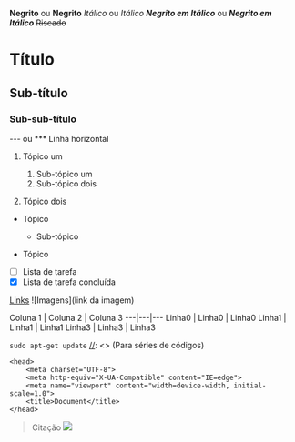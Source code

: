 [//]: <> (Comentários em Markdown)

**Negrito** ou __Negrito__
*Itálico* ou _Itálico_
__*Negrito em Itálico*__ ou __*Negrito em Itálico*__
~~Riscado~~

# Título
## Sub-título
### Sub-sub-título

--- ou *** Linha horizontal

[//]: <> (Três espaços cria-se um sub-tópico)
[//]: <> (Enter entre linhas cria-se espaços entre parágrafos)
1. Tópico um
   1. Sub-tópico um
   2. Sub-tópico dois

2. Tópico dois

[//]: <> (* ou -)
* Tópico
   * Sub-tópico

* Tópico

- [ ] Lista de tarefa
- [x] Lista de tarefa concluída

[//]: <> (Para links e imagens; arrastar uma imagem/seu URL)
[Links](https://www.xxxx.com)
![Imagens](link da imagem)

[//]: <> (Para tabelas)
Coluna 1 | Coluna 2 | Coluna 3
---|---|---
Linha0 | Linha0 | Linha0
Linha1 | Linha1 | Linha1
Linha3 | Linha3 | Linha3

[//]: <> (Para comandos)
`sudo apt-get update`
[//]: <> (Para séries de códigos)
```
<head>
    <meta charset="UTF-8">
    <meta http-equiv="X-UA-Compatible" content="IE=edge">
    <meta name="viewport" content="width=device-width, initial-scale=1.0">
    <title>Document</title>
</head>
```
[//]: <> (Para citações)
> Citação
> ![](link)